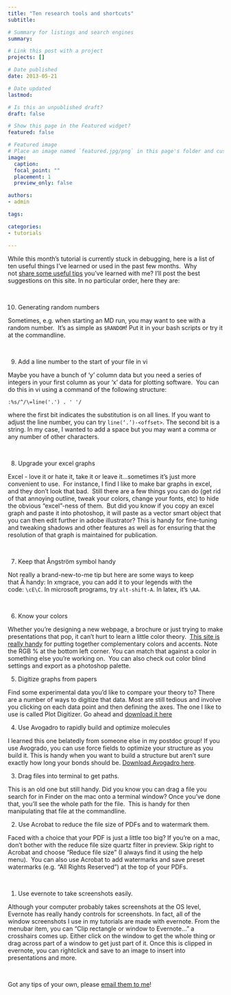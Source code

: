 ```yaml
---
title: "Ten research tools and shortcuts"
subtitle: 

# Summary for listings and search engines
summary: 

# Link this post with a project
projects: []

# Date published
date: 2013-05-21

# Date updated
lastmod: 

# Is this an unpublished draft?
draft: false

# Show this page in the Featured widget?
featured: false

# Featured image
# Place an image named `featured.jpg/png` in this page's folder and customize its options here.
image:
  caption: 
  focal_point: ""
  placement: 1
  preview_only: false

authors:
- admin

tags:

categories:
- tutorials

---
```

While this month’s tutorial is currently stuck in debugging, here is a list of ten useful things I’ve learned or used in the past few months.  Why not [share some useful tips](mailto:hjkulik@mit.edu?subject=My%20top%20tip "mailto:hjkulik@mit.edu?subject=My top tip") you’ve learned with me? I’ll post the best suggestions on this site. In no particular order, here they are:


 


10. Generating random numbers

Sometimes, e.g. when starting an MD run, you may want to see with a random number.  It’s as simple as `$RANDOM`! Put it in your bash scripts or try it at the commandline.


 


9. Add a line number to the start of your file in vi


Maybe you have a bunch of ‘y’ column data but you need a series of integers in your first column as your ‘x’ data for plotting software.  You can do this in vi using a command of the following structure:

```
:%s/^/\=line('.') . ' '/
```

where the first bit indicates the substitution is on all lines. If you want to adjust the line number, you can try `line(‘.’)-<offset>`. The second bit is a string. In my case, I wanted to add a space but you may want a comma or any number of other characters.


 


8. Upgrade your excel graphs

Excel - love it or hate it, take it or leave it...sometimes it’s just more convenient to use.  For instance, I find I like to make bar graphs in excel, and they don’t look that bad.  Still there are a few things you can do (get rid of that annoying outline, tweak your colors, change your fonts, etc) to hide the obvious “excel”-ness of them.  But did you know if you copy an excel graph and paste it into photoshop, it will paste as a vector smart object that you can then edit further in adobe illustrator? This is handy for fine-tuning and tweaking shadows and other features as well as for ensuring that the resolution of that graph is maintained for publication.


 


7. Keep that Ångström symbol handy


Not really a brand-new-to-me tip but here are some ways to keep that Å handy: In xmgrace, you can add it to your legends with the code: `\cE\C`. In microsoft programs, try `alt-shift-A`. In latex, it’s `\AA`.


 


6. Know your colors

Whether you’re designing a new webpage, a brochure or just trying to make presentations that pop, it can’t hurt to learn a little color theory.  [This site is really handy](http://colorschemedesigner.com/ "http://colorschemedesigner.com/") for putting together complementary colors and accents. Note the RGB % at the bottom left corner. You can match that against a color in something else you’re working on.  You can also check out color blind settings and export as a photoshop palette.


5. Digitize graphs from papers

Find some experimental data you’d like to compare your theory to? There are a number of ways to digitize that data. Most are still tedious and involve you clicking on each data point and then defining the axes. The one I like to use is called Plot Digitizer. Go ahead and [download it here](http://plotdigitizer.sourceforge.net/ "http://plotdigitizer.sourceforge.net/")


4. Use Avogadro to rapidly build and optimize molecules


I learned this one belatedly from someone else in my postdoc group! If you use Avogrado, you can use force fields to optimize your structure as you build it. This is handy when you want to build a structure but aren’t sure exactly how long your bonds should be. [Download Avogadro here](http://avogadro.openmolecules.net/wiki/Main_Page "http://avogadro.openmolecules.net/wiki/Main_Page").



3. Drag files into terminal to get paths.

This is an old one but still handy. Did you know you can drag a file you search for in Finder on the mac onto a terminal window? Once you’ve done that, you’ll see the whole path for the file.  This is handy for then manipulating that file at the commandline.


 
2. Use Acrobat to reduce the file size of PDFs and to watermark them.


Faced with a choice that your PDF is just a little too big? If you’re on a mac, don’t bother with the reduce file size quartz filter in preview. Skip right to Acrobat and choose “Reduce file size” (I always find it using the help menu).  You can also use Acrobat to add watermarks and save preset watermarks (e.g. “All Rights Reserved”) at the top of your PDFs.


 


1. Use evernote to take screenshots easily.


Although your computer probably takes screenshots at the OS level, Evernote has really handy controls for screenshots. In fact, all of the window screenshots I use in my tutorials are made with evernote. From the menubar item, you can “Clip rectangle or window to Evernote...” a crosshairs comes up. Either click on the window to get the whole thing or drag across part of a window to get just part of it. Once this is clipped in evernote, you can rightclick and save to an image to insert into presentations and more.  


 


Got any tips of your own, please [email them to me](mailto:hjkulik@mit.edu?subject=More%20tips%20and%20tricks%20suggestion "mailto:hjkulik@mit.edu?subject=More tips and tricks suggestion")!


